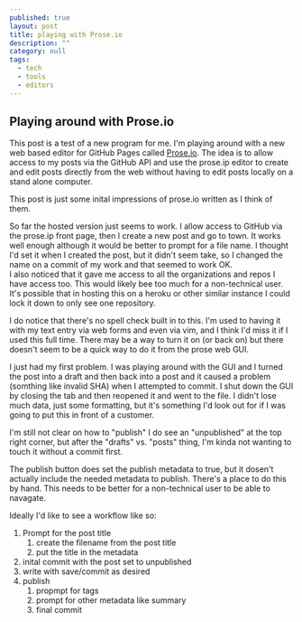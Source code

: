 ```yaml
---
published: true
layout: post
title: playing with Prose.io
description: ""
category: null
tags: 
  - tech
  - tools
  - editors
---
```



## Playing around with Prose.io

This post is a test of a new program for me.  I'm playing around with a new web based editor for GitHub Pages called [Prose.io](http://prose.io/). The idea is to allow access to my posts via the GitHub API and use the prose.ip editor to create and edit posts directly from the web without having to edit posts locally on a stand alone computer. 

This post is just some inital impressions of prose.io written as I think of them. 
 
So far the hosted version just seems to work.  I allow access to GitHub via the prose.ip front page, then I create a new post and go to town.  It works well enough although it would be better to prompt for a file name.  I thought I'd set it when I created the post, but it didn't seem take, so I changed the name on a commit of my work and that seemed to work OK.  
I also noticed that it gave me access to all the organizations and repos I have access too.  This would likely bee too much for a non-technical user.  It's possible that in hosting this on a heroku or other similar instance I could lock it down to only see one repository.

I do notice that there's no spell check built in to this.  I'm used to having it with my text entry via web forms and even via vim, and I think I'd miss it if I used this full time. There may be a way to turn it on (or back on) but there doesn't seem to be a quick way to do it from the prose web GUI.

I just had my first problem.  I was playing around with the GUI and I turned the post into a draft and then back into a post and it caused a problem (somthing like invalid SHA) when I attempted to commit.  I shut down the GUI by closing the tab and then reopened it and went to the file.  I didn't lose much data, just some formatting, but it's something I'd look out for if I was going to put this in front of a customer. 

I'm still not clear on how to "publish" I do see an "unpublished" at the top right corner, but after the "drafts" vs. "posts" thing, I'm kinda not wanting to touch it without a commit first.

The publish button does set the publish metadata to true, but it dosen't actually include the needed metadata to publish. There's a place to do this by hand.  This needs to be better for a non-technical user to be able to navagate.

Ideally I'd like to see a workflow like so:  
1. Prompt for the post title
	1. create the filename from the post title
    2. put the title in the metadata
2. inital commit with the post set to unpublished
3. write with save/commit as desired
4. publish
	1. propmpt for tags
    2. prompt for other metadata like summary
    3. final commit
